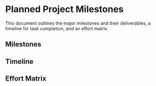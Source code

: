 # Planned Project Milestones

This document outlines the major milestones and their deliverables, a timeline for task completion, and an effort matrix.

## Milestones

## Timeline

## Effort Matrix
